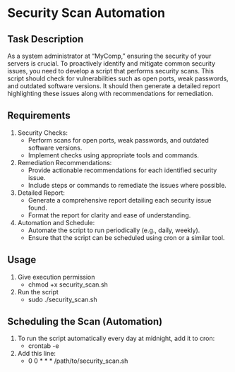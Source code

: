 # Security Scan Automation

## Task Description
As a system administrator at “MyComp,” ensuring the security of your servers is crucial. To proactively
identify and mitigate common security issues, you need to develop a script that performs security scans.
This script should check for vulnerabilities such as open ports, weak passwords, and outdated software
versions. It should then generate a detailed report highlighting these issues along with recommendations
for remediation.

## Requirements
1. Security Checks:
    - Perform scans for open ports, weak passwords, and outdated software versions.
    - Implement checks using appropriate tools and commands.
2. Remediation Recommendations:
    - Provide actionable recommendations for each identified security issue.
    - Include steps or commands to remediate the issues where possible.
3. Detailed Report:
    - Generate a comprehensive report detailing each security issue found.
    - Format the report for clarity and ease of understanding.
4. Automation and Schedule:
    - Automate the script to run periodically (e.g., daily, weekly).
    - Ensure that the script can be scheduled using cron or a similar tool.
  
## Usage
1. Give execution permission
      - chmod +x security_scan.sh
2. Run the script
      - sudo ./security_scan.sh
        
## Scheduling the Scan (Automation)
1. To run the script automatically every day at midnight, add it to cron:
      - crontab -e
2. Add this line:
      - 0 0 * * * /path/to/security_scan.sh



